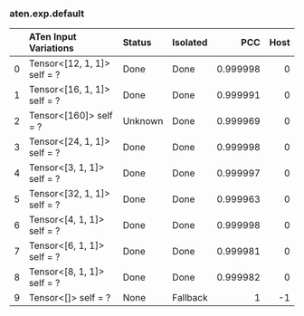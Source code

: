 ### aten.exp.default
|    | ATen Input Variations       | Status   | Isolated   |      PCC |   Host |
|---:|:----------------------------|:---------|:-----------|---------:|-------:|
|  0 | Tensor<[12, 1, 1]> self = ? | Done     | Done       | 0.999998 |      0 |
|  1 | Tensor<[16, 1, 1]> self = ? | Done     | Done       | 0.999991 |      0 |
|  2 | Tensor<[160]> self = ?      | Unknown  | Done       | 0.999969 |      0 |
|  3 | Tensor<[24, 1, 1]> self = ? | Done     | Done       | 0.999998 |      0 |
|  4 | Tensor<[3, 1, 1]> self = ?  | Done     | Done       | 0.999997 |      0 |
|  5 | Tensor<[32, 1, 1]> self = ? | Done     | Done       | 0.999963 |      0 |
|  6 | Tensor<[4, 1, 1]> self = ?  | Done     | Done       | 0.999998 |      0 |
|  7 | Tensor<[6, 1, 1]> self = ?  | Done     | Done       | 0.999981 |      0 |
|  8 | Tensor<[8, 1, 1]> self = ?  | Done     | Done       | 0.999982 |      0 |
|  9 | Tensor<[]> self = ?         | None     | Fallback   | 1        |     -1 |


